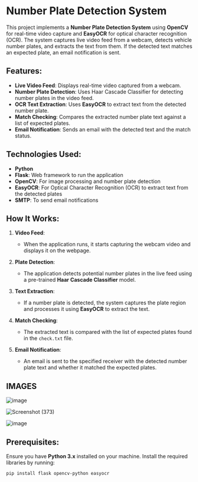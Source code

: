 # Number Plate Detection System

This project implements a **Number Plate Detection System** using **OpenCV** for real-time video capture and **EasyOCR** for optical character recognition (OCR). The system captures live video feed from a webcam, detects vehicle number plates, and extracts the text from them. If the detected text matches an expected plate, an email notification is sent.

## Features:
- **Live Video Feed**: Displays real-time video captured from a webcam.
- **Number Plate Detection**: Uses Haar Cascade Classifier for detecting number plates in the video feed.
- **OCR Text Extraction**: Uses **EasyOCR** to extract text from the detected number plate.
- **Match Checking**: Compares the extracted number plate text against a list of expected plates.
- **Email Notification**: Sends an email with the detected text and the match status.

## Technologies Used:
- **Python**
- **Flask**: Web framework to run the application
- **OpenCV**: For image processing and number plate detection
- **EasyOCR**: For Optical Character Recognition (OCR) to extract text from the detected plates
- **SMTP**: To send email notifications


## How It Works:

1. **Video Feed**: 
   - When the application runs, it starts capturing the webcam video and displays it on the webpage.

2. **Plate Detection**: 
   - The application detects potential number plates in the live feed using a pre-trained **Haar Cascade Classifier** model.

3. **Text Extraction**: 
   - If a number plate is detected, the system captures the plate region and processes it using **EasyOCR** to extract the text.

4. **Match Checking**: 
   - The extracted text is compared with the list of expected plates found in the `check.txt` file.

5. **Email Notification**: 
   - An email is sent to the specified receiver with the detected number plate text and whether it matched the expected plates.

## IMAGES 

![image](https://github.com/user-attachments/assets/05f3e291-b368-4382-848c-ed202ea5ee28)


![Screenshot (373)](https://github.com/user-attachments/assets/1ccfea1d-cd99-4a5c-bd0f-dfca2298c9de)

![image](https://github.com/user-attachments/assets/a8a82dfd-8f9c-4651-aa3c-d9cc1b5f6320)


## Prerequisites:
Ensure you have **Python 3.x** installed on your machine. Install the required libraries by running:

```bash
pip install flask opencv-python easyocr


